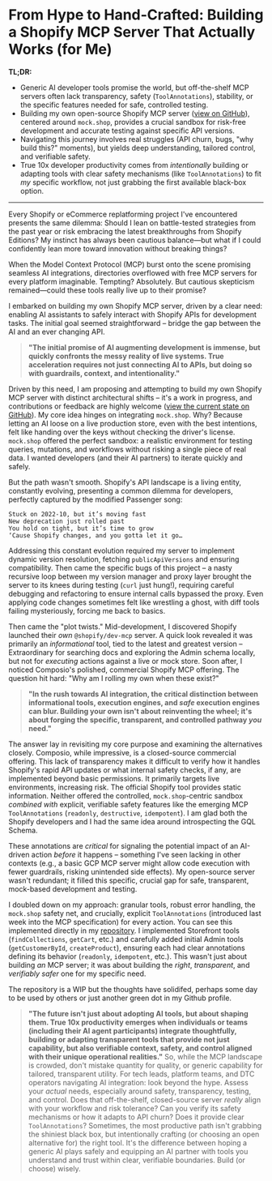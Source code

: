 # From Hype to Hand-Crafted: Building a Shopify MCP Server That Actually Works (for Me)

**TL;DR:**

*   Generic AI developer tools promise the world, but off-the-shelf MCP servers often lack transparency, safety (`ToolAnnotations`), stability, or the specific features needed for safe, controlled testing.
*   Building my own open-source Shopify MCP server ([view on GitHub](https://github.com/ramakay/ShopifyMockMCP)), centered around `mock.shop`, provides a crucial sandbox for risk-free development and accurate testing against specific API versions.
*   Navigating this journey involves real struggles (API churn, bugs, "why build this?" moments), but yields deep understanding, tailored control, and verifiable safety.
*   True 10x developer productivity comes from *intentionally* building or adapting tools with clear safety mechanisms (like `ToolAnnotations`) to fit *my* specific workflow, not just grabbing the first available black-box option.

---

Every Shopify or eCommerce replatforming project I've encountered presents the same dilemma: Should I lean on battle-tested strategies from the past year or risk embracing the latest breakthroughs from Shopify Editions? My instinct has always been cautious balance—but what if I could confidently lean more toward innovation without breaking things?

When the Model Context Protocol (MCP) burst onto the scene promising seamless AI integrations, directories overflowed with free MCP servers for every platform imaginable. Tempting? Absolutely. But cautious skepticism remained—could these tools really live up to their promise?

I embarked on building my own Shopify MCP server, driven by a clear need: enabling AI assistants to safely interact with Shopify APIs for development tasks. The initial goal seemed straightforward – bridge the gap between the AI and an ever changing API.

> **"The initial promise of AI augmenting development is immense, but quickly confronts the messy reality of live systems. True acceleration requires not just connecting AI to APIs, but doing so with guardrails, context, and intentionality."**

Driven by this need, I am proposing and attempting to build my own Shopify MCP server with distinct architectural shifts – it's a work in progress, and contributions or feedback are highly welcome ([view the current state on GitHub](https://github.com/ramakay/ShopifyMockMCP)). My core idea hinges on integrating `mock.shop`. Why? Because letting an AI loose on a live production store, even with the best intentions, felt like handing over the keys without checking the driver's license. `mock.shop` offered the perfect sandbox: a realistic environment for testing queries, mutations, and workflows without risking a single piece of real data. I wanted developers (and their AI partners) to iterate quickly and safely.

But the path wasn't smooth. Shopify's API landscape is a living entity, constantly evolving, presenting a common dilemma for developers, perfectly captured by the modified Passenger song:

```
Stuck on 2022-10, but it’s moving fast
New deprecation just rolled past
You hold on tight, but it’s time to grow
‘Cause Shopify changes, and you gotta let it go…
```

Addressing this constant evolution required my server to implement dynamic version resolution, fetching `publicApiVersions` and ensuring compatibility. Then came the specific bugs of this project – a nasty recursive loop between my version manager and proxy layer brought the server to its knees during testing (`curl` just hung!), requiring careful debugging and refactoring to ensure internal calls bypassed the proxy. Even applying code changes sometimes felt like wrestling a ghost, with diff tools failing mysteriously, forcing me back to basics.

Then came the "plot twists." Mid-development, I discovered Shopify launched their *own* `@shopify/dev-mcp` server. A quick look revealed it was primarily an *informational* tool, tied to the latest and greatest version – Extraordinary for searching docs and exploring the Admin schema locally, but not for *executing* actions against a live or mock store. Soon after, I noticed Composio's polished, commercial Shopify MCP offering. The question hit hard: "Why am I rolling my own when these exist?"

> **"In the rush towards AI integration, the critical distinction between informational tools, execution engines, and *safe* execution engines can blur. Building your own isn't about reinventing the wheel; it's about forging the specific, transparent, and controlled pathway *you* need."**

The answer lay in revisiting my core purpose and examining the alternatives closely. Composio, while impressive, is a closed-source commercial offering. This lack of transparency makes it difficult to verify how it handles Shopify's rapid API updates or what internal safety checks, if any, are implemented beyond basic permissions. It primarily targets live environments, increasing risk. The official Shopify tool provides static information. Neither offered the controlled, `mock.shop`-centric sandbox *combined with* explicit, verifiable safety features like the emerging MCP `ToolAnnotations` (`readonly`, `destructive`, `idempotent`). I am glad both the Shopify developers and I had the same idea around introspecting the GQL Schema. 

These annotations are *critical* for signaling the potential impact of an AI-driven action *before* it happens – something I've seen lacking in other contexts (e.g., a basic GCP MCP server might allow code execution with fewer guardrails, risking unintended side effects). My open-source server wasn't redundant; it filled this specific, crucial gap for safe, transparent, mock-based development and testing.

I doubled down on my approach: granular tools, robust error handling, the `mock.shop` safety net, and crucially, explicit `ToolAnnotations` (introduced last week into the MCP specification) for every action. You can see this implemented directly in my [repository](https://github.com/ramakay/ShopifyMockMCP). I implemented Storefront tools (`findCollections`, `getCart`, etc.) and carefully added initial Admin tools (`getCustomerById`, `createProduct`), ensuring each had clear annotations defining its behavior (`readonly`, `idempotent`, etc.). This wasn't just about building *an* MCP server; it was about building the *right*, *transparent*, and *verifiably safer* one for my specific need. 

The repository is a WIP but the thoughts have solidifed, perhaps some day to be used by others or just another green dot in my Github profile.

> **"The future isn't just about adopting AI tools, but about shaping them. True 10x productivity emerges when individuals or teams (including their AI agent participants) integrate  thoughtfully, building or adapting transparent tools that provide not just capability, but also verifiable context, safety, and control aligned with their unique operational realities."**
So, while the MCP landscape is crowded, don't mistake quantity for quality, or generic capability for tailored, transparent utility. For tech leads, platform teams, and DTC operators navigating AI integration: look beyond the hype. Assess your *actual* needs, especially around safety, transparency, testing, and control. Does that off-the-shelf, closed-source server *really* align with your workflow and risk tolerance? Can you verify its safety mechanisms or how it adapts to API churn? Does it provide clear `ToolAnnotations`? Sometimes, the most productive path isn't grabbing the shiniest black box, but intentionally crafting (or choosing an open alternative for) the right tool. It's the difference between hoping a generic AI plays safely and equipping an AI partner with tools you understand and trust within clear, verifiable boundaries. Build (or choose) wisely.
